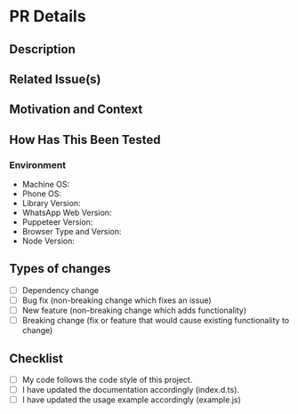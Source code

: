 # PR Details

<!-- Provide here a general summary of your changes. -->

## Description

<!-- Describe here your changes in detail. -->

## Related Issue(s)

<!-- Optional --->
<!-- If there is an issue related to the PR, link it here using a 'closes' keyword, for example: -->
<!-- closes #XXXX (where the XXXX is an issue number) -->
<!-- If there are multiple issues, link them as follows: -->
<!-- closes #XXXX closes #YYYY closes #ZZZZ -->
<!-- See more here: https://docs.github.com/en/issues/tracking-your-work-with-issues/using-issues/linking-a-pull-request-to-an-issue#linking-a-pull-request-to-an-issue-using-a-keyword -->

## Motivation and Context

<!-- Optional --->
<!-- Why is this change required? What problem does it solve? -->

## How Has This Been Tested

<!-- Please describe in detail how you tested your changes. -->

### Environment

<!-- Include details of your testing environment: -->

- Machine OS: <!-- The operation system of a machine you tested the PR on. (Mac | Windows | Linux | Docker + Ubuntu | other (provide the type)) -->
- Phone OS: <!-- The operation system of a phone you used to check the the PR functionality on. -->
- Library Version: <!-- The whatsapp-web.js version you used to test the PR. -->
- WhatsApp Web Version: <!-- Run `await client.getWWebVersion()` to see the WWeb version you used to test the PR. -->
- Puppeteer Version:
- Browser Type and Version: <!-- Chromium XX | Google Chrome XX | other (provide the type and version) -->
- Node Version: <!-- Run `npm -v` in your terminal to see the version of Node.js being used. -->

## Types of changes

<!-- What types of changes does your code introduce? Put an `X` in all the boxes that apply: -->

- [ ] Dependency change
- [ ] Bug fix (non-breaking change which fixes an issue)
- [ ] New feature (non-breaking change which adds functionality)
- [ ] Breaking change (fix or feature that would cause existing functionality to change)

## Checklist

<!-- Go over all the following points, and put an `X` in all the boxes that apply: -->

- [ ] My code follows the code style of this project.
- [ ] I have updated the documentation accordingly (index.d.ts).
- [ ] I have updated the usage example accordingly (example.js)
